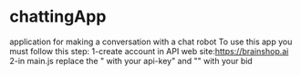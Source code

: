 # chattingApp
application for making a conversation with a chat robot
To use this app you must follow this step:
  1-create account in API web site:https://brainshop.ai
  2-in main.js replace the "<api-key> with your api-key" and "<bid>" with your bid
